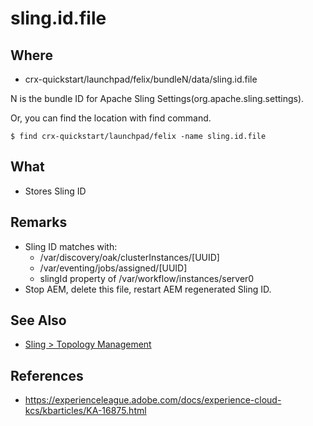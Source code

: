# sling.id.file

## Where

- crx-quickstart/launchpad/felix/bundleN/data/sling.id.file

N is the bundle ID for Apache Sling Settings(org.apache.sling.settings).

Or, you can find the location with find command.

```
$ find crx-quickstart/launchpad/felix -name sling.id.file
```

## What 

- Stores Sling ID

## Remarks

- Sling ID matches with:
  - /var/discovery/oak/clusterInstances/\[UUID\]
  - /var/eventing/jobs/assigned/\[UUID\]
  - slingId property of /var/workflow/instances/server0
- Stop AEM, delete this file, restart AEM regenerated Sling ID.

## See Also

- [Sling > Topology Management](/localhost/system/console/topology.md)

## References

- https://experienceleague.adobe.com/docs/experience-cloud-kcs/kbarticles/KA-16875.html

